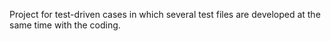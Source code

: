 Project for test-driven cases in which several test files 
are developed at the same time with the coding.
